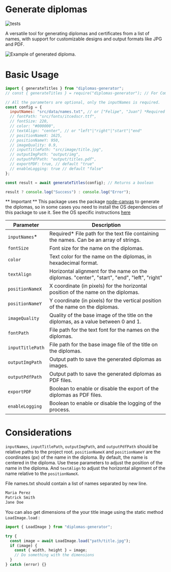 # Generate diplomas

![tests](https://github.com/flpmcruz/diplomas-generator/actions/workflows/ci.yml/badge.svg)

A versatile tool for generating diplomas and certificates from a list of names, with support for customizable designs and output formats like JPG and PDF.

![Example of generated diploma.](https://flpmcruz.github.io/diplomas-generator/example.jpg)

# Basic Usage

```js
import { generateTitles } from "diplomas-generator";
// const { generateTitles } = require("diplomas-generator"); // For CommonJS

// All the parameters are optional, only the inputNames is required.
const config = {
  inputNames: "src/data/names.txt", // or ["Felipe", "Juan"] *Required
  // fontPath: "src/fonts/itcedscr.ttf",
  // fontSize: 220,
  // color: "#000000",
  // textAlign: "center", // or "left"|"right"|"start"|"end"
  // positionNameX: 1625,
  // positionNameY: 950,
  // imageQuality: 0.9,
  // inputTitlePath: "src/image/title.jpg",
  // outputImgPath: "output/img",
  // outputPdfPath: "output/titles.pdf",
  // exportPDF: true, // default "true"
  // enableLogging: true // default "false"
};

const result = await generateTitles(config); // Returns a boolean

result ? console.log("Success") : console.log("Error");
```

** Important **
This package uses the package [node-canvas](https://www.npmjs.com/package/canvas) to generate the diplomas, so in some cases you need to install the OS dependencies of this package to use it. See the OS specific instructions [here](https://www.npmjs.com/package/canvas)

| Parameter        | Description                                                                                  |
| ---------------- | -------------------------------------------------------------------------------------------- |
| `inputNames`\*   | Required\* File path for the text file containing the names. Can be an array of strings.     |
| `fontSize`       | Font size for the name on the diplomas.                                                      |
| `color`          | Text color for the name on the diplomas, in hexadecimal format.                              |
| `textAlign`      | Horizontal alignment for the name on the diplomas. "center", "start", "end", "left", "right" |
| `positionNameX`  | X coordinate (in pixels) for the horizontal position of the name on the diplomas.            |
| `positionNameY`  | Y coordinate (in pixels) for the vertical position of the name on the diplomas.              |
| `imageQuality`   | Quality of the base image of the title on the diplomas, as a value between 0 and 1.          |
| `fontPath`       | File path for the text font for the names on the diplomas.                                   |
| `inputTitlePath` | File path for the base image file of the title on the diplomas.                              |
| `outputImgPath`  | Output path to save the generated diplomas as images.                                        |
| `outputPdfPath`  | Output path to save the generated diplomas as PDF files.                                     |
| `exportPDF`      | Boolean to enable or disable the export of the diplomas as PDF files.                        |
| `enableLogging`  | Boolean to enable or disable the logging of the process.                                     |

# Considerations

`inputNames`, `inputTitlePath`, `outputImgPath`, and `outputPdfPath` should be relative paths to the project root.
`positionNameX` and `positionNameY` are the coordinates (px) of the name in the diploma. By default, the name is centered in the diploma. Use these parameters to adjust the position of the name in the diploma. And `textAlign` to adjust the horizontal alignment of the name relative to the `positionNameX`.

File names.txt should contain a list of names separated by new line.

```txt
Maria Perez
Patrick Smith
Jane Doe
```

You can also get dimensions of the your title image using the static method `LoadImage.load` :

```js
import { LoadImage } from "diplomas-generator";

try {
  const image = await LoadImage.load("path/title.jpg");
  if (image) {
    const { width, height } = image;
    // Do something with the dimensions
  }
} catch (error) {}
```
